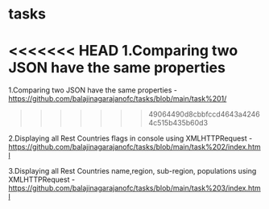 # tasks

<<<<<<< HEAD
1.Comparing two JSON have the same properties 
=======
1.Comparing two JSON have the same properties - https://github.com/balajinagarajanofc/tasks/blob/main/task%201/
>>>>>>> 49064490d8cbbfccd4643a42464c515b435b60d3

2.Displaying all Rest Countries flags in console using XMLHTTPRequest - https://github.com/balajinagarajanofc/tasks/blob/main/task%202/index.html

3.Displaying all Rest Countries name,region, sub-region, populations using XMLHTTPRequest - https://github.com/balajinagarajanofc/tasks/blob/main/task%203/index.html
